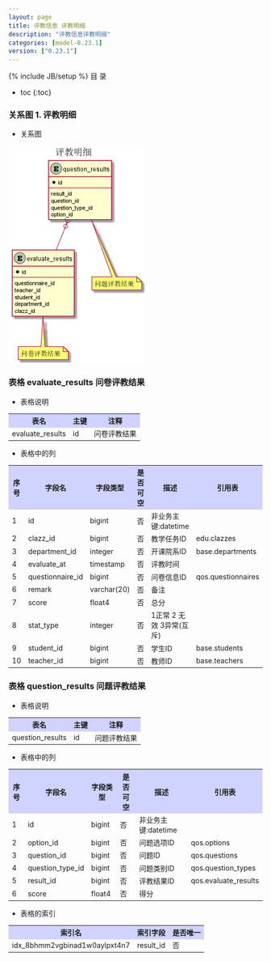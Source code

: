 ```yaml
---
layout: page
title: 评教信息 评教明细
description: "评教信息评教明细"
categories: [model-0.23.1]
version: ["0.23.1"]
---
```

{% include JB/setup %}
 目  录

* toc
{:toc}


### 关系图 1. 评教明细
  * 关系图

![评教明细](images/detail_results.png)



### 表格 evaluate_results 问卷评教结果

  * 表格说明

<table class="table table-bordered table-striped table-condensed">
<tr><th style="background-color:#D0D3FF">表名</th><th style="background-color:#D0D3FF">主键</th><th style="background-color:#D0D3FF">注释</th>  </tr>
<tr><td>evaluate_results</td><td>id</td><td>问卷评教结果</td>  </tr>
</table>

  * 表格中的列

<table class="table table-bordered table-striped table-condensed">
<tr><th style="background-color:#D0D3FF" class="text-center">序号</th><th style="background-color:#D0D3FF">字段名</th><th style="background-color:#D0D3FF">字段类型</th><th style="background-color:#D0D3FF" class="text-center">是否可空</th><th style="background-color:#D0D3FF">描述</th><th style="background-color:#D0D3FF">引用表</th>  </tr>
<tr><td class="text-center">1</td><td>id</td><td>bigint</td><td class="text-center">否</td><td>非业务主键:datetime</td><td></td>  </tr>
<tr><td class="text-center">2</td><td>clazz_id</td><td>bigint</td><td class="text-center">否</td><td>教学任务ID</td><td>edu.clazzes</td>  </tr>
<tr><td class="text-center">3</td><td>department_id</td><td>integer</td><td class="text-center">否</td><td>开课院系ID</td><td>base.departments</td>  </tr>
<tr><td class="text-center">4</td><td>evaluate_at</td><td>timestamp</td><td class="text-center">否</td><td>评教时间</td><td></td>  </tr>
<tr><td class="text-center">5</td><td>questionnaire_id</td><td>bigint</td><td class="text-center">否</td><td>问卷信息ID</td><td>qos.questionnaires</td>  </tr>
<tr><td class="text-center">6</td><td>remark</td><td>varchar(20)</td><td class="text-center">否</td><td>备注</td><td></td>  </tr>
<tr><td class="text-center">7</td><td>score</td><td>float4</td><td class="text-center">否</td><td>总分</td><td></td>  </tr>
<tr><td class="text-center">8</td><td>stat_type</td><td>integer</td><td class="text-center">否</td><td>1正常 2 无效 3异常(互斥)</td><td></td>  </tr>
<tr><td class="text-center">9</td><td>student_id</td><td>bigint</td><td class="text-center">否</td><td>学生ID</td><td>base.students</td>  </tr>
<tr><td class="text-center">10</td><td>teacher_id</td><td>bigint</td><td class="text-center">否</td><td>教师ID</td><td>base.teachers</td>  </tr>
</table>



### 表格 question_results 问题评教结果

  * 表格说明

<table class="table table-bordered table-striped table-condensed">
<tr><th style="background-color:#D0D3FF">表名</th><th style="background-color:#D0D3FF">主键</th><th style="background-color:#D0D3FF">注释</th>  </tr>
<tr><td>question_results</td><td>id</td><td>问题评教结果</td>  </tr>
</table>

  * 表格中的列

<table class="table table-bordered table-striped table-condensed">
<tr><th style="background-color:#D0D3FF" class="text-center">序号</th><th style="background-color:#D0D3FF">字段名</th><th style="background-color:#D0D3FF">字段类型</th><th style="background-color:#D0D3FF" class="text-center">是否可空</th><th style="background-color:#D0D3FF">描述</th><th style="background-color:#D0D3FF">引用表</th>  </tr>
<tr><td class="text-center">1</td><td>id</td><td>bigint</td><td class="text-center">否</td><td>非业务主键:datetime</td><td></td>  </tr>
<tr><td class="text-center">2</td><td>option_id</td><td>bigint</td><td class="text-center">否</td><td>问题选项ID</td><td>qos.options</td>  </tr>
<tr><td class="text-center">3</td><td>question_id</td><td>bigint</td><td class="text-center">否</td><td>问题ID</td><td>qos.questions</td>  </tr>
<tr><td class="text-center">4</td><td>question_type_id</td><td>bigint</td><td class="text-center">否</td><td>问题类别ID</td><td>qos.question_types</td>  </tr>
<tr><td class="text-center">5</td><td>result_id</td><td>bigint</td><td class="text-center">否</td><td>评教结果ID</td><td>qos.evaluate_results</td>  </tr>
<tr><td class="text-center">6</td><td>score</td><td>float4</td><td class="text-center">否</td><td>得分</td><td></td>  </tr>
</table>


  * 表格的索引

<table class="table table-bordered table-striped table-condensed">
  <tr>
<th style="background-color:#D0D3FF">索引名</th><th style="background-color:#D0D3FF">索引字段</th><th style="background-color:#D0D3FF">是否唯一</th>  </tr>
<tr><td>idx_8bhmm2vgbinad1w0aylpxt4n7</td><td>result_id</td><td>否</td>  </tr>
</table>
